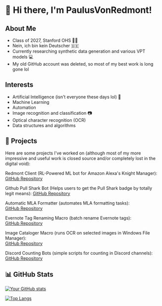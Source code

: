 # 👋 Hi there, I'm PaulusVonRedmont!

## About Me 
- Class of 2027, Stanford OHS :student:
- Nein, ich bin kein Deutscher 🇩🇪
- Currently researching synthetic data generation and various VPT models :computer:
- My old GitHub account was deleted, so most of my best work is long gone lol

## Interests
- Artificial Intelligence (isn't everyone these days lol) :robot:
- Machine Learning 
- Automation
- Image recognition and classification :camera:
- Optical character recognition (OCR) 
- Data structures and algorithms

## 🚀 Projects

Here are some projects I've worked on (although most of my more impressive and useful work is closed source and/or completely lost in the digital void): 

Redmont Client (RL-Powered ML bot for Amazon Alexa's Knight Manager):  
[GitHub Repository](https://github.com/PaulvonRedmont/Redmont-Client)

Github Pull Shark Bot (Helps users to get the Pull Shark badge by totally legit means):
[GitHub Repository](https://github.com/PaulvonRedmont/Pull-Shark-Bot)

Automatic MLA Formatter (automates MLA formatting tasks):  
[GitHub Repository](https://github.com/PaulvonRedmont/Automatic-MLA-Formatter)

Evernote Tag Renaming Macro (batch rename Evernote tags):  
[GitHub Repository](https://github.com/PaulvonRedmont/Evernote-Tag-Renaming-Macro)

Image Cataloger Macro (runs OCR on selected images in Windows File Manager):  
[GitHub Repository](https://github.com/PaulvonRedmont/Image-Cataloger-Macro)

Discord Counting Bots (simple scripts for counting in Discord channels):  
[GitHub Repository](https://github.com/PaulvonRedmont/Auto-Counter-for-Discord-Server)

## 📊 GitHub Stats
[![Your GitHub stats](https://github-readme-stats.vercel.app/api?username=PaulvonRedmont)](https://github.com/anuraghazra/github-readme-stats)


[![Top Langs](https://github-readme-stats.vercel.app/api/top-langs/?username=PaulvonRedmont&layout=compact)](https://github.com/your_username/github-readme-stats)
